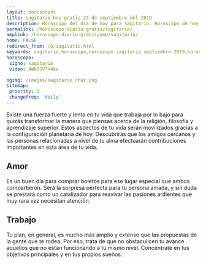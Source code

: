 ```yaml
---
layout: horoscopos
title: sagitario hoy gratis 23 de septiembre del 2019 
description: Horóscopo del dia de hoy para sagitario. Horoscopo de hoy 23 de septiembre del 2019. Las predicciones de amor, trabajo, vida personal gratis.
permalink: /horoscopo-diario-gratis/sagitario/
amplink: /horoscopo-diario-gratis/amp/sagitario/
home: FALSE
redirect_from: /p/sagitario.html
keywords: sagitario,horoscopo,horoscopo sagitario septiembre 2019,horoscopo sagitario hoy,tarot sagitario septiembre 2019,horoscopo sagitario,tarot sagitario hoy,horoscopo de hoy,horoscopo diario,tarot del amor,horoscopo de hoy sagitario,horoscopo diario del tarot, Horoscopo de hoy sagitario 23 de septiembre del 2019,horóscopo del día, el horoscopo de hoy
horoscopo:
 signo: sagitario
 video: AWkISVTH4ko

ogimg: /images/sagitario_char.png
sitemap:
 priority: 1
 changefreq: 'daily'
---
```



Existe una fuerza fuerte y lenta en tu vida que trabaja por lo bajo para quizás transformar la manera que piensas acerca de la religión, filosofía y aprendizaje superior. Estos aspectos de tu vida serán movilizados gracias a la configuración planetaria de hoy. Descubrirás que los amigos cercanos y las personas relacionadas a nivel de tu alma efectuarán contribuciones importantes en esta área de tu vida.

## Amor

Es un buen día para comprar boletos para ese lugar especial que ambos compartieron. Será la sorpresa perfecta para tu persona amada, y sin duda se prestará como un catalizador para reavivar las pasiones ardientes que muy rara vez necesitan atención.

## Trabajo

Tu plan, en general, es mucho más amplio y extenso que las propuestas de la gente que te rodea. Por eso, trata de que no obstaculicen tu avance aquellos que no están funcionando a tu mismo nivel. Concéntrate en tus objetivos principales y en tus propios sueños.